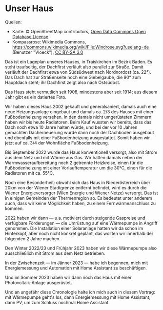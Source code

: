 <!-- .slide: data-timing="150" data-background-image="images/map.svg" data-background-size="contain" -->
# Unser Haus <!-- .element class="hidden" -->

<!-- Note -->
Quellen:

* Karte: &copy; OpenStreetMap contributors, [Open Data Commons Open Database License](https://opendatacommons.org/licenses/odbl/)
* Kompassrose: Wikimedia Commons, <https://commons.wikimedia.org/wiki/File:Windrose.svg?uselang=de> (Benutzer "Vloeck"), [CC BY-SA 3.0](https://creativecommons.org/licenses/by-sa/3.0/deed.de)

Das ist ein Lageplan unseres Hauses, in Traiskirchen im Bezirk Baden.
Es steht traufseitig, der Dachfirst verläuft also parallel zur Straße.
Damit verläuft der Dachfirst etwa von Südsüdwest nach Nordnordost (ca. 22°).
Das Dach hat zur Straßenseite noch eine Giebelgaube, die 90° zum Hauptdach steht; ihr Dachfirst zeigt also nach Ostsüdost.

Das Haus steht vermutlich seit 1908, mindestens aber seit 1914; aus diesem Jahr gibt es ein datiertes Foto.

Wir haben dieses Haus 2002 gekauft und generalsaniert, damals auch eine neue Heizungsanlage eingebaut und damals ca. 2/3 des Hauses mit einer Fußbodenheizung versehen.
In den damals nicht umgerüsteten Zimmern haben wir bis heute Radiatoren.
Beim Kauf wussten wir bereits, dass das Dach noch etwa 10 Jahre halten würde, und bei der vor 10 Jahren gemachten Dacherneuerung wurde dann noch der Dachboden ausgebaut und ebenfalls mit einer Fußbodenheizung ausgestattet.
Somit haben wir jetzt auf ca. 3/4 der Wohnfläche Fußbodenheizung.

Bis September 2022 wurde das Haus konventionell versorgt, also mit Strom aus dem Netz und mit Wärme aus Gas.
Wir hatten damals neben der Warmwasseraufbereitung noch 2 getrennte Heizkreise, einen für die Fußbodenheizung mit einer Vorlauftemperatur um die 30°C, einen für die Radiatoren mit ca. 55°C.

Noch eine Besonderheit: obwohl sich das Haus in Niederösterreich über 20km von der Wiener Stadtgrenze entfernt befindet, wird es durch die Wiener Energieversorger (Wien Energie und Wiener Netze) versorgt.
Das ist in einigen Gemeinden der Thermenregion so.
Es bedeutet unter anderem auch, dass wir keine Möglichkeit haben, zu einem Fernwärmeanschluss zu kommen.

2022 haben wir dann — u.a. motiviert durch steigende Gaspreise und verfügbare Förderungen — die Umrüstung auf eine Wärmepumpe in Angriff genommen.
Die Installation einer Solaranlage hatten wir da schon im Hinterkopf, aber noch nicht konkret geplant, das wollten wir innerhalb der folgenden 2 Jahre machen.

Den Winter 2022/23 und Frühjahr 2023 haben wir diese Wärmepumpe also ausschließlich mit Strom aus dem Netz betrieben.

In der Zwischenzeit — im Jänner 2023 — habe ich begonnen, mich mit Energiemessung und Automation mit Home Assistant zu beschäftigen.

Und im Sommer 2023 haben wir dann noch das Haus mit einer Photovoltaik-Anlage ausgerüstet.

Und an ungefähr diese Chronologie halte ich mich auch in diesem Vortrag:
mit Wärmepumpe geht's los, dann Energiemessung mit Home Assistant, dann PV, um zum Schluss nochmal Home Assistant.
